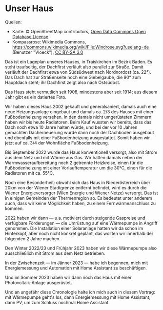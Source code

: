 <!-- .slide: data-timing="150" data-background-image="images/map.svg" data-background-size="contain" -->
# Unser Haus <!-- .element class="hidden" -->

<!-- Note -->
Quellen:

* Karte: &copy; OpenStreetMap contributors, [Open Data Commons Open Database License](https://opendatacommons.org/licenses/odbl/)
* Kompassrose: Wikimedia Commons, <https://commons.wikimedia.org/wiki/File:Windrose.svg?uselang=de> (Benutzer "Vloeck"), [CC BY-SA 3.0](https://creativecommons.org/licenses/by-sa/3.0/deed.de)

Das ist ein Lageplan unseres Hauses, in Traiskirchen im Bezirk Baden.
Es steht traufseitig, der Dachfirst verläuft also parallel zur Straße.
Damit verläuft der Dachfirst etwa von Südsüdwest nach Nordnordost (ca. 22°).
Das Dach hat zur Straßenseite noch eine Giebelgaube, die 90° zum Hauptdach steht; ihr Dachfirst zeigt also nach Ostsüdost.

Das Haus steht vermutlich seit 1908, mindestens aber seit 1914; aus diesem Jahr gibt es ein datiertes Foto.

Wir haben dieses Haus 2002 gekauft und generalsaniert, damals auch eine neue Heizungsanlage eingebaut und damals ca. 2/3 des Hauses mit einer Fußbodenheizung versehen.
In den damals nicht umgerüsteten Zimmern haben wir bis heute Radiatoren.
Beim Kauf wussten wir bereits, dass das Dach noch etwa 10 Jahre halten würde, und bei der vor 10 Jahren gemachten Dacherneuerung wurde dann noch der Dachboden ausgebaut und ebenfalls mit einer Fußbodenheizung ausgestattet.
Somit haben wir jetzt auf ca. 3/4 der Wohnfläche Fußbodenheizung.

Bis September 2022 wurde das Haus konventionell versorgt, also mit Strom aus dem Netz und mit Wärme aus Gas.
Wir hatten damals neben der Warmwasseraufbereitung noch 2 getrennte Heizkreise, einen für die Fußbodenheizung mit einer Vorlauftemperatur um die 30°C, einen für die Radiatoren mit ca. 55°C.

Noch eine Besonderheit: obwohl sich das Haus in Niederösterreich über 20km von der Wiener Stadtgrenze entfernt befindet, wird es durch die Wiener Energieversorger (Wien Energie und Wiener Netze) versorgt.
Das ist in einigen Gemeinden der Thermenregion so.
Es bedeutet unter anderem auch, dass wir keine Möglichkeit haben, zu einem Fernwärmeanschluss zu kommen.

2022 haben wir dann — u.a. motiviert durch steigende Gaspreise und verfügbare Förderungen — die Umrüstung auf eine Wärmepumpe in Angriff genommen.
Die Installation einer Solaranlage hatten wir da schon im Hinterkopf, aber noch nicht konkret geplant, das wollten wir innerhalb der folgenden 2 Jahre machen.

Den Winter 2022/23 und Frühjahr 2023 haben wir diese Wärmepumpe also ausschließlich mit Strom aus dem Netz betrieben.

In der Zwischenzeit — im Jänner 2023 — habe ich begonnen, mich mit Energiemessung und Automation mit Home Assistant zu beschäftigen.

Und im Sommer 2023 haben wir dann noch das Haus mit einer Photovoltaik-Anlage ausgerüstet.

Und an ungefähr diese Chronologie halte ich mich auch in diesem Vortrag:
mit Wärmepumpe geht's los, dann Energiemessung mit Home Assistant, dann PV, um zum Schluss nochmal Home Assistant.
